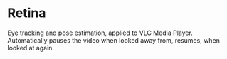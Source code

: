 # Retina
Eye tracking and pose estimation, applied to VLC Media Player.
Automatically pauses the video when looked away from, resumes, when looked at again.
